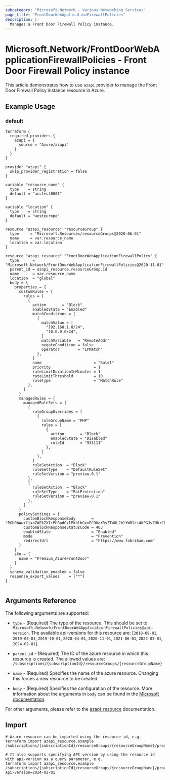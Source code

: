 ```yaml
---
subcategory: "Microsoft.Network - Various Networking Services"
page_title: "FrontDoorWebApplicationFirewallPolicies"
description: |-
  Manages a Front Door Firewall Policy instance.
---
```


# Microsoft.Network/FrontDoorWebApplicationFirewallPolicies - Front Door Firewall Policy instance

This article demonstrates how to use `azapi` provider to manage the Front Door Firewall Policy instance resource in Azure.

## Example Usage

### default

```hcl
terraform {
  required_providers {
    azapi = {
      source = "Azure/azapi"
    }
  }
}

provider "azapi" {
  skip_provider_registration = false
}

variable "resource_name" {
  type    = string
  default = "acctest0001"
}

variable "location" {
  type    = string
  default = "westeurope"
}

resource "azapi_resource" "resourceGroup" {
  type     = "Microsoft.Resources/resourceGroups@2020-06-01"
  name     = var.resource_name
  location = var.location
}

resource "azapi_resource" "FrontDoorWebApplicationFirewallPolicy" {
  type      = "Microsoft.Network/FrontDoorWebApplicationFirewallPolicies@2020-11-01"
  parent_id = azapi_resource.resourceGroup.id
  name      = var.resource_name
  location  = "global"
  body = {
    properties = {
      customRules = {
        rules = [
          {
            action       = "Block"
            enabledState = "Enabled"
            matchConditions = [
              {
                matchValue = [
                  "192.168.1.0/24",
                  "10.0.0.0/24",
                ]
                matchVariable   = "RemoteAddr"
                negateCondition = false
                operator        = "IPMatch"
              },
            ]
            name                       = "Rule1"
            priority                   = 1
            rateLimitDurationInMinutes = 1
            rateLimitThreshold         = 10
            ruleType                   = "MatchRule"
          },
        ]
      }
      managedRules = {
        managedRuleSets = [
          {
            ruleGroupOverrides = [
              {
                ruleGroupName = "PHP"
                rules = [
                  {
                    action       = "Block"
                    enabledState = "Disabled"
                    ruleId       = "933111"
                  },
                ]
              },
            ]
            ruleSetAction  = "Block"
            ruleSetType    = "DefaultRuleSet"
            ruleSetVersion = "preview-0.1"
          },
          {
            ruleSetAction  = "Block"
            ruleSetType    = "BotProtection"
            ruleSetVersion = "preview-0.1"
          },
        ]
      }
      policySettings = {
        customBlockResponseBody       = "PGh0bWw+CjxoZWFkZXI+PHRpdGxlPkhlbGxvPC90aXRsZT48L2hlYWRlcj4KPGJvZHk+CkhlbGxvIHdvcmxkCjwvYm9keT4KPC9odG1sPg=="
        customBlockResponseStatusCode = 403
        enabledState                  = "Enabled"
        mode                          = "Prevention"
        redirectUrl                   = "https://www.fabrikam.com"
      }
    }
    sku = {
      name = "Premium_AzureFrontDoor"
    }
  }
  schema_validation_enabled = false
  response_export_values    = ["*"]
}


```



## Arguments Reference

The following arguments are supported:

* `type` - (Required) The type of the resource. This should be set to `Microsoft.Network/FrontDoorWebApplicationFirewallPolicies@api-version`. The available api-versions for this resource are: [`2018-08-01`, `2019-03-01`, `2019-10-01`, `2020-04-01`, `2020-11-01`, `2021-06-01`, `2022-05-01`, `2024-02-01`].

* `parent_id` - (Required) The ID of the azure resource in which this resource is created. The allowed values are:  
  `/subscriptions/{subscriptionId}/resourceGroups/{resourceGroupName}`

* `name` - (Required) Specifies the name of the azure resource. Changing this forces a new resource to be created.

* `body` - (Required) Specifies the configuration of the resource. More information about the arguments in `body` can be found in the [Microsoft documentation](https://learn.microsoft.com/en-us/azure/templates/Microsoft.Network/FrontDoorWebApplicationFirewallPolicies?pivots=deployment-language-terraform).

For other arguments, please refer to the [azapi_resource](https://registry.terraform.io/providers/Azure/azapi/latest/docs/resources/resource) documentation.

## Import

 ```shell
 # Azure resource can be imported using the resource id, e.g.
 terraform import azapi_resource.example /subscriptions/{subscriptionId}/resourceGroups/{resourceGroupName}/providers/Microsoft.Network/FrontDoorWebApplicationFirewallPolicies/{resourceName}
 
 # It also supports specifying API version by using the resource id with api-version as a query parameter, e.g.
 terraform import azapi_resource.example /subscriptions/{subscriptionId}/resourceGroups/{resourceGroupName}/providers/Microsoft.Network/FrontDoorWebApplicationFirewallPolicies/{resourceName}?api-version=2024-02-01
 ```
